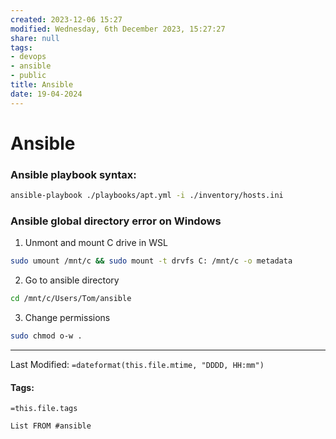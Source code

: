 ```yaml
---
created: 2023-12-06 15:27
modified: Wednesday, 6th December 2023, 15:27:27
share: null
tags:
- devops
- ansible
- public
title: Ansible
date: 19-04-2024
---
```


# Ansible

### Ansible playbook syntax:

````bash
ansible-playbook ./playbooks/apt.yml -i ./inventory/hosts.ini
````

### Ansible global directory error on Windows

1. Unmont and mount C drive in WSL

````bash
sudo umount /mnt/c && sudo mount -t drvfs C: /mnt/c -o metadata
````

2. Go to ansible directory

````bash
cd /mnt/c/Users/Tom/ansible
````

3. Change permissions

````bash
sudo chmod o-w .
````

---

Last Modified: `=dateformat(this.file.mtime, "DDDD, HH:mm")`

#### Tags:

`=this.file.tags`

````dataview
List FROM #ansible 
````
